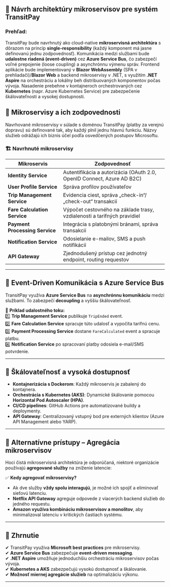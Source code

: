 ﻿## 📌 Návrh architektúry mikroservisov pre systém TransitPay

### **Prehľad:**  
TransitPay bude navrhnutý ako cloud-native **mikroservisná architektúra** s dôrazom na princíp **single-responsibility** (každý komponent má jasne definovanú jednu zodpovednosť).
Komunikácia medzi službami bude **udalostne riadená (event-driven)** cez **Azure Service Bus**, čo zabezpečí voľné prepojenie (loose coupling) a asynchrónnu výmenu správ.
Frontend aplikácie bude implementovaný v **Blazor WebAssembly** (SPA v prehliadači)/**Blazor Web** a backend mikroservisy v .NET, s využitím **.NET Aspire** na orchestráciu a lokálny beh distribuovaných komponentov počas vývoja.
Nasadenie prebehne v kontajneroch orchestrovaných cez **Kubernetes** (napr. Azure Kubernetes Service) pre zabezpečenie škálovateľnosti a vysokej dostupnosti.

## 📡 Mikroservisy a ich zodpovednosti  
Navrhované mikroservisy v súlade s doménou TransitPay (platby za verejnú dopravu) sú definované tak, aby každý plnil jednu hlavnú funkciu.
Názvy služieb odrážajú ich biznis účel podľa osvedčených postupov Microsoftu.

### 🏗 **Navrhnuté mikroservisy**  
| Mikroservis                    | Zodpovednosť                                                            |
|--------------------------------|-------------------------------------------------------------------------|
| **Identity Service**           | Autentifikácia a autorizácia (OAuth 2.0, OpenID Connect, Azure AD B2C)  |
| **User Profile Service**       | Správa profilov používateľov                                            |
| **Trip Management Service**    | Evidencia ciest, správa „check-in“/„check-out“ transakcií               |
| **Fare Calculation Service**   | Výpočet cestovného na základe trasy, vzdialenosti a tarifných pravidiel |
| **Payment Processing Service** | Integrácia s platobnými bránami, správa transakcií                      |
| **Notification Service**       | Odosielanie e-mailov, SMS a push notifikácií                            |
| **API Gateway**                | Zjednodušený prístup cez jednotný endpoint, routing requestov           |

---

## 📜 **Event-Driven Komunikácia s Azure Service Bus**  
TransitPay využíva **Azure Service Bus** na **asynchrónnu komunikáciu** medzi službami.
To zabezpečí **decoupling** a vyššiu škálovateľnosť.

🔹 **Príklad udalostného toku:**  
1️⃣ **Trip Management Service** publikuje `TripEnded` event.  
2️⃣ **Fare Calculation Service** spracuje túto udalosť a vypočíta tarifnú cenu.  
3️⃣ **Payment Processing Service** dostane `FareCalculated` event a spracuje platbu.  
4️⃣ **Notification Service** po spracovaní platby odosiela e-mail/SMS potvrdenie.  

---

## 🚀 **Škálovateľnosť a vysoká dostupnosť**  
- **Kontajnerizácia s Dockerom**: Každý mikroservis je zabalený do kontajnera.  
- **Orchestrácia s Kubernetes (AKS)**: Dynamické škálovanie pomocou **Horizontal Pod Autoscaler (HPA)**.  
- **CI/CD pipelines**: GitHub Actions pre automatizované buildy a deploymenty.  
- **API Gateway**: Centralizovaný vstupný bod pre externých klientov (Azure API Management alebo YARP).  

---

## 🎯 **Alternatívne prístupy – Agregácia mikroservisov**  
Hoci čistá mikroservisná architektúra je odporúčaná, niektoré organizácie používajú **agregované služby** na zníženie latencie:  

✅ **Kedy agregovať mikroservisy?**  
- Ak dve služby **vždy spolu interagujú**, je možné ich spojiť a eliminovať sieťovú latenciu.  
- **Netflix API Gateway** agreguje odpovede z viacerých backend služieb do jedného requestu.  
- **Amazon využíva kombináciu mikroservisov a monolitov**, aby minimalizoval latenciu v kritických častiach systému.  

---

## 📢 **Zhrnutie**  
✔ TransitPay využíva **Microsoft best practices** pre mikroservisy.  
✔ **Azure Service Bus** zabezpečuje **event-driven messaging**.  
✔ **.NET Aspire** umožňuje jednoduchšiu orchestráciu mikroservisov počas vývoja.  
✔ **Kubernetes a AKS** zabezpečujú vysokú dostupnosť a škálovanie.  
✔ **Možnosť miernej agregácie služieb** na optimalizáciu výkonu.  

---
